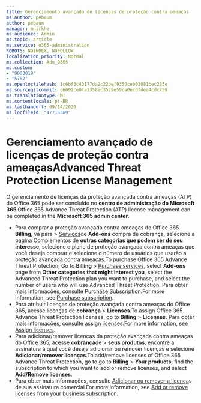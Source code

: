 ```yaml
---
title: Gerenciamento avançado de licenças de proteção contra ameaças
ms.author: pebaum
author: pebaum
manager: mnirkhe
ms.audience: Admin
ms.topic: article
ms.service: o365-administration
ROBOTS: NOINDEX, NOFOLLOW
localization_priority: Normal
ms.collection: Adm_O365
ms.custom:
- "9003019"
- "5782"
ms.openlocfilehash: 1c6bf3c43177da2c22bef9350ceb03081bec285e
ms.sourcegitcommit: c6692ce0fa1358ec3529e59ca0ecdfdea4cdc759
ms.translationtype: MT
ms.contentlocale: pt-BR
ms.lasthandoff: 09/14/2020
ms.locfileid: "47715369"
---
```

# <a name="advanced-threat-protection-license-management"></a><span data-ttu-id="7ccf5-102">Gerenciamento avançado de licenças de proteção contra ameaças</span><span class="sxs-lookup"><span data-stu-id="7ccf5-102">Advanced Threat Protection License Management</span></span>

<span data-ttu-id="7ccf5-103">O gerenciamento de licenças da proteção avançada contra ameaças (ATP) do Office 365 pode ser concluído no  **centro de administração do Microsoft 365**.</span><span class="sxs-lookup"><span data-stu-id="7ccf5-103">Office 365 Advance Threat Protection (ATP) license management can be completed in the  **Microsoft 365 admin center**.</span></span>

- <span data-ttu-id="7ccf5-104">Para comprar a proteção avançada contra ameaças do Office 365 **Billing**, vá para  >  [Serviços](https://go.microsoft.com/fwlink/p/?linkid=868433)de **Add-ons** compra de cobrança, selecione a página Complementos de **outras categorias que podem ser de seu interesse**, selecione o plano de proteção avançada contra ameaças que você deseja comprar e selecione o número de usuários que usarão a proteção avançada contra ameaças.</span><span class="sxs-lookup"><span data-stu-id="7ccf5-104">To purchase Office 365 Advance Threat Protection, Go to  **Billing** > [Purchase services](https://go.microsoft.com/fwlink/p/?linkid=868433), select **Add-ons** page from  **Other categories that might interest you**, select the Advanced Threat Protection plan you want to purchase, and select the number of users who will use Advanced Threat Protection.</span></span> <span data-ttu-id="7ccf5-105">Para obter mais informações, consulte [Purchase Subscription](https://docs.microsoft.com/microsoft-365/commerce/subscriptions/upgrade-to-different-plan).</span><span class="sxs-lookup"><span data-stu-id="7ccf5-105">For more information, see [Purchase subscription](https://docs.microsoft.com/microsoft-365/commerce/subscriptions/upgrade-to-different-plan).</span></span>
- <span data-ttu-id="7ccf5-106">Para atribuir licenças de proteção avançada contra ameaças do Office 365, acesse licenças de **cobrança**  >  **Licenses**.</span><span class="sxs-lookup"><span data-stu-id="7ccf5-106">To assign Office 365 Advance Threat Protection licenses, go to **Billing** > **Licenses**.</span></span> <span data-ttu-id="7ccf5-107">Para obter mais informações, consulte  [assign licenses](https://docs.microsoft.com/microsoft-365/admin/manage/assign-licenses-to-users).</span><span class="sxs-lookup"><span data-stu-id="7ccf5-107">For more information, see  [Assign licenses](https://docs.microsoft.com/microsoft-365/admin/manage/assign-licenses-to-users).</span></span>  
- <span data-ttu-id="7ccf5-108">Para adicionar/remover licenças da proteção avançada contra ameaças do Office 365, acesse **cobrança**de  >  **seus produtos**, encontre a assinatura à qual você deseja adicionar ou remover licenças e selecione **Adicionar/remover licenças**.</span><span class="sxs-lookup"><span data-stu-id="7ccf5-108">To add/remove licenses of Office 365 Advance Threat Protection, go to go to **Billing** > **Your products**, find the subscription to which you want to add or remove licenses, and select **Add/Remove licenses**.</span></span>  
- <span data-ttu-id="7ccf5-109">Para obter mais informações, consulte [Adicionar ou remover a licença](https://docs.microsoft.com/microsoft-365/commerce/licenses/buy-licenses?view=o365-worldwide#add-or-remove-licenses-for-your-business-subscription)s de sua assinatura comercial.</span><span class="sxs-lookup"><span data-stu-id="7ccf5-109">For more information, see [Add or remove license](https://docs.microsoft.com/microsoft-365/commerce/licenses/buy-licenses?view=o365-worldwide#add-or-remove-licenses-for-your-business-subscription)s from your business subscription.</span></span>
